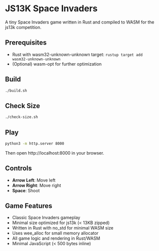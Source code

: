 # JS13K Space Invaders

A tiny Space Invaders game written in Rust and compiled to WASM for the js13k competition.

## Prerequisites

- Rust with wasm32-unknown-unknown target: `rustup target add wasm32-unknown-unknown`
- (Optional) wasm-opt for further optimization

## Build

```bash
./build.sh
```

## Check Size

```bash
./check-size.sh
```

## Play

```bash
python3 -m http.server 8000
```

Then open http://localhost:8000 in your browser.

## Controls

- **Arrow Left**: Move left
- **Arrow Right**: Move right  
- **Space**: Shoot

## Game Features

- Classic Space Invaders gameplay
- Minimal size optimized for js13k (< 13KB zipped)
- Written in Rust with no_std for minimal WASM size
- Uses wee_alloc for small memory allocator
- All game logic and rendering in Rust/WASM
- Minimal JavaScript (< 500 bytes inline)